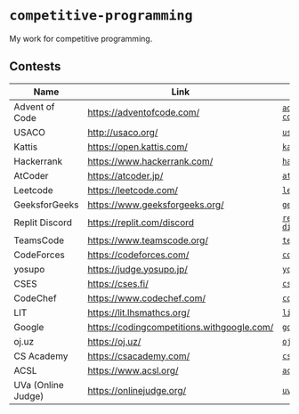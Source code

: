 # `competitive-programming`

My work for competitive programming.

## Contests

| Name               | Link                                         | Directory                            |
| ------------------ | -------------------------------------------- | ------------------------------------ |
| Advent of Code     | <https://adventofcode.com/>                  | [`advent-of-code`](./advent-of-code) |
| USACO              | <http://usaco.org/>                          | [`usaco`](./usaco)                   |
| Kattis             | <https://open.kattis.com/>                   | [`kattis`](./kattis)                 |
| Hackerrank         | <https://www.hackerrank.com/>                | [`hackerrank`](./hackerrank)         |
| AtCoder            | <https://atcoder.jp/>                        | [`atcoder`](./atcoder)               |
| Leetcode           | <https://leetcode.com/>                      | [`leetcode`](./leetcode)             |
| GeeksforGeeks      | <https://www.geeksforgeeks.org/>             | [`geeksforgeeks`](./geeksforgeeks)   |
| Replit Discord     | <https://replit.com/discord>                 | [`replit-discord`](./replit-discord) |
| TeamsCode          | <https://www.teamscode.org/>                 | [`teamscode`](./teamscode)           |
| CodeForces         | <https://codeforces.com/>                    | [`codeforces`](./codeforces)         |
| yosupo             | <https://judge.yosupo.jp/>                   | [`yosupo`](./yosupo)                 |
| CSES               | <https://cses.fi/>                           | [`cses`](./cses)                     |
| CodeChef           | <https://www.codechef.com/>                  | [`codechef`](./codechef)             |
| LIT                | <https://lit.lhsmathcs.org/>                 | [`lit`](./lit)                       |
| Google             | <https://codingcompetitions.withgoogle.com/> | [`google`](./google)                 |
| oj.uz              | <https://oj.uz/>                             | [`ojuz`](./ojuz)                     |
| CS Academy         | <https://csacademy.com/>                     | [`csacademy`](./csacademy)           |
| ACSL               | <https://www.acsl.org/>                      | [`acsl`](./acsl)                     |
| UVa (Online Judge) | <https://onlinejudge.org/>                   | [`uva`](./uva)                       |
